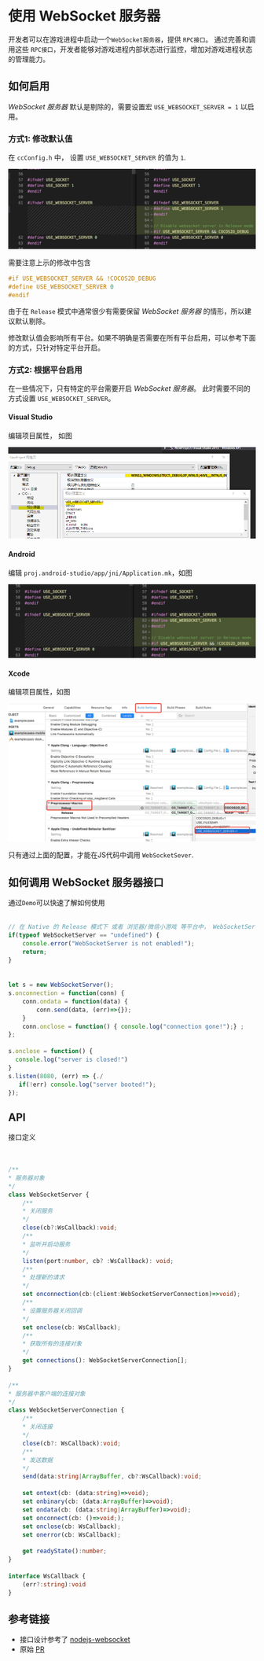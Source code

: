 # 使用 WebSocket 服务器

开发者可以在游戏进程中启动一个`WebSocket服务器`，提供 `RPC接口`。 通过完善和调用这些 `RPC接口`，开发者能够对游戏进程内部状态进行监控，增加对游戏进程状态的管理能力。 

## 如何启用

*WebSocket 服务器* 默认是剔除的，需要设置宏 `USE_WEBSOCKET_SERVER = 1` 以启用。

### 方式1: 修改默认值

在 `ccConfig.h` 中， 设置 `USE_WEBSOCKET_SERVER` 的值为 `1`.

![edit-ccconfig](./websocket-server/edit-ccConfig-h.png)

需要注意上示的修改中包含

```c++
#if USE_WEBSOCKET_SERVER && !COCOS2D_DEBUG
#define USE_WEBSOCKET_SERVER 0
#endif
``` 
由于在 `Release` 模式中通常很少有需要保留 *WebSocket 服务器* 的情形，所以建议默认剔除。

修改默认值会影响所有平台。如果不明确是否需要在所有平台启用，可以参考下面的方式，只针对特定平台开启。 

### 方式2: 根据平台启用

在一些情况下，只有特定的平台需要开启 *WebSocket 服务器*。 此时需要不同的方式设置 `USE_WEBSOCKET_SERVER`。

#### Visual Studio

编辑项目属性， 如图

![edit vs](./websocket-server/vs-add-macro.PNG)

#### Android

编辑 `proj.android-studio/app/jni/Application.mk`，如图

![edit-application-mk](./websocket-server/edit-application-mk.png)

#### Xcode

编辑项目属性，如图

![edit-xcode](./websocket-server/edit-xcode-property.jpg)

只有通过上面的配置，才能在JS代码中调用 `WebSocketSever`. 


## 如何调用 WebSocket 服务器接口

通过`Demo`可以快速了解如何使用

```js

// 在 Native 的 Release 模式下 或者 浏览器/微信小游戏 等平台中， WebSocketServer 没有定义
if(typeof WebSocketServer == "undefined") {
    console.error("WebSocketServer is not enabled!");
    return;
}


let s = new WebSocketServer();
s.onconnection = function(conn) {
    conn.ondata = function(data) {
        conn.send(data, (err)=>{});
    }
    conn.onclose = function() { console.log("connection gone!");} ;
};

s.onclose = function() {
  console.log("server is closed!")
}
s.listen(8080, (err) => {./
   if(!err) console.log("server booted!");
});
```


## API

接口定义

```typescript


/**
* 服务器对象
*/
class WebSocketServer {
    /**
    * 关闭服务
    */
    close(cb?:WsCallback):void;
    /**
    * 监听并启动服务
    */
    listen(port:number, cb? :WsCallback): void;
    /**
    * 处理新的请求
    */
    set onconnection(cb:(client:WebSocketServerConnection)=>void);
    /**
    * 设置服务器关闭回调
    */
    set onclose(cb: WsCallback);
    /**
    * 获取所有的连接对象
    */
    get connections(): WebSocketServerConnection[];
}

/**
* 服务器中客户端的连接对象
*/
class WebSocketServerConnection {
    /**
    * 关闭连接
    */
    close(cb?: WsCallback):void;
    /**
    * 发送数据
    */
    send(data:string|ArrayBuffer, cb?:WsCallback):void;

    set ontext(cb: (data:string)=>void);
    set onbinary(cb: (data:ArrayBuffer)=>void);
    set ondata(cb: (data:string|ArrayBuffer)=>void);
    set onconnect(cb: ()=>void;);
    set onclose(cb: WsCallback);
    set onerror(cb: WsCallback);

    get readyState():number;
}

interface WsCallback {
    (err?:string):void
} 

```


## 参考链接

- 接口设计参考了 [nodejs-websocket](https://www.npmjs.com/package/nodejs-websocket#server)
- 原始 [PR](https://github.com/cocos-creator/cocos2d-x-lite/pull/1921)

